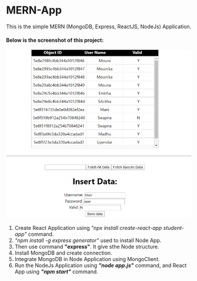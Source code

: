 # MERN-App 

This is the simple MERN (MongoDB, Express, ReactJS, NodeJs) Application.

#### Below is the screenshot of this project:
 
 ![Screenshot](Screenshot2.png)

1. Create React Application using *"npx install create-react-app student-app"* command.
2. *"npm install -g express generator"* used to install Node App.
3. Then use command __"express"__. It give sthe Node structure.
4. Install MongoDB and create connection.
5. Integrate MongoDB in Node Application using MongoClient.
6. Run the NodeJs Application using ***"node app.js"*** command, and React App using ***"npm start"*** command.
